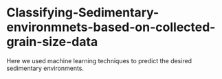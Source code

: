 # Classifying-Sedimentary-environmnets-based-on-collected-grain-size-data
Here we used machine learning techniques to predict the desired sedimentary environments.
